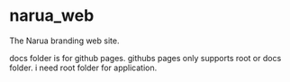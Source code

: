 # narua_web

The Narua branding web site.

docs folder is for github pages.
githubs pages only supports root or docs folder.
i need root folder for application.
